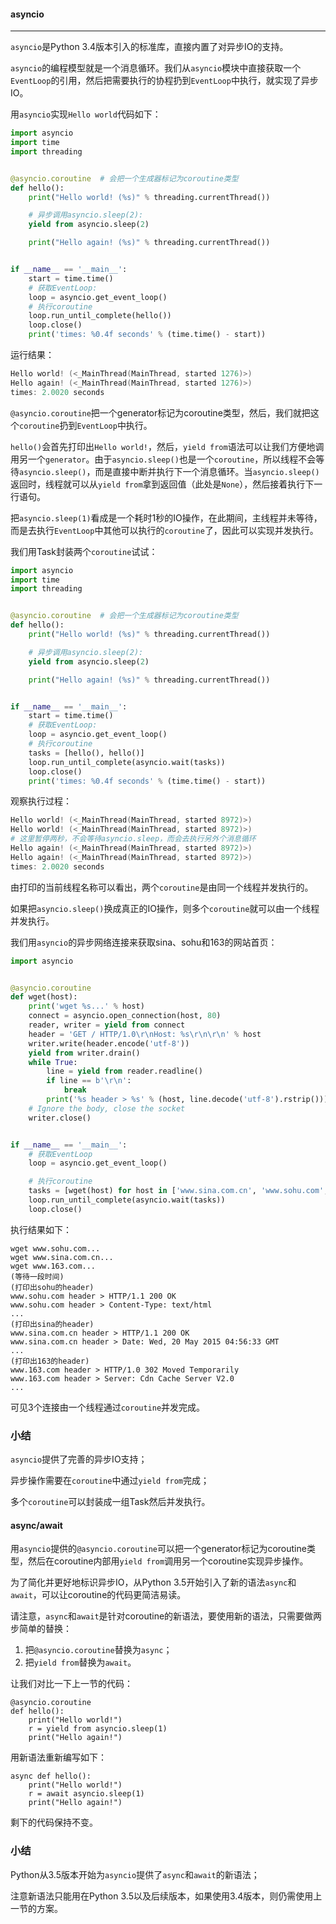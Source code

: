 #### asyncio

------

`asyncio`是Python 3.4版本引入的标准库，直接内置了对异步IO的支持。

`asyncio`的编程模型就是一个消息循环。我们从`asyncio`模块中直接获取一个`EventLoop`的引用，然后把需要执行的协程扔到`EventLoop`中执行，就实现了异步IO。

用`asyncio`实现`Hello world`代码如下：

```python
import asyncio
import time
import threading


@asyncio.coroutine  # 会把一个生成器标记为coroutine类型
def hello():
    print("Hello world! (%s)" % threading.currentThread())

    # 异步调用asyncio.sleep(2):
    yield from asyncio.sleep(2)

    print("Hello again! (%s)" % threading.currentThread())


if __name__ == '__main__':
    start = time.time()
    # 获取EventLoop:
    loop = asyncio.get_event_loop()
    # 执行coroutine
    loop.run_until_complete(hello())
    loop.close()
    print('times: %0.4f seconds' % (time.time() - start))
```

运行结果：

```powershell
Hello world! (<_MainThread(MainThread, started 1276)>)
Hello again! (<_MainThread(MainThread, started 1276)>)
times: 2.0020 seconds
```

`@asyncio.coroutine`把一个generator标记为coroutine类型，然后，我们就把这个`coroutine`扔到`EventLoop`中执行。

`hello()`会首先打印出`Hello world!`，然后，`yield from`语法可以让我们方便地调用另一个`generator`。由于`asyncio.sleep()`也是一个`coroutine`，所以线程不会等待`asyncio.sleep()`，而是直接中断并执行下一个消息循环。当`asyncio.sleep()`返回时，线程就可以从`yield from`拿到返回值（此处是`None`），然后接着执行下一行语句。

把`asyncio.sleep(1)`看成是一个耗时1秒的IO操作，在此期间，主线程并未等待，而是去执行`EventLoop`中其他可以执行的`coroutine`了，因此可以实现并发执行。

我们用Task封装两个`coroutine`试试：

```python
import asyncio
import time
import threading


@asyncio.coroutine  # 会把一个生成器标记为coroutine类型
def hello():
    print("Hello world! (%s)" % threading.currentThread())

    # 异步调用asyncio.sleep(2):
    yield from asyncio.sleep(2)

    print("Hello again! (%s)" % threading.currentThread())


if __name__ == '__main__':
    start = time.time()
    # 获取EventLoop:
    loop = asyncio.get_event_loop()
    # 执行coroutine
    tasks = [hello(), hello()]
    loop.run_until_complete(asyncio.wait(tasks))
    loop.close()
    print('times: %0.4f seconds' % (time.time() - start))
```

观察执行过程：

```powershell
Hello world! (<_MainThread(MainThread, started 8972)>)
Hello world! (<_MainThread(MainThread, started 8972)>)
# 这里暂停两秒，不会等待asyncio.sleep，而会去执行另外个消息循环
Hello again! (<_MainThread(MainThread, started 8972)>)
Hello again! (<_MainThread(MainThread, started 8972)>)
times: 2.0020 seconds
```

由打印的当前线程名称可以看出，两个`coroutine`是由同一个线程并发执行的。

如果把`asyncio.sleep()`换成真正的IO操作，则多个`coroutine`就可以由一个线程并发执行。

我们用`asyncio`的异步网络连接来获取sina、sohu和163的网站首页：

```python
import asyncio


@asyncio.coroutine
def wget(host):
    print('wget %s...' % host)
    connect = asyncio.open_connection(host, 80)
    reader, writer = yield from connect
    header = 'GET / HTTP/1.0\r\nHost: %s\r\n\r\n' % host
    writer.write(header.encode('utf-8'))
    yield from writer.drain()
    while True:
        line = yield from reader.readline()
        if line == b'\r\n':
            break
        print('%s header > %s' % (host, line.decode('utf-8').rstrip()))
    # Ignore the body, close the socket
    writer.close()


if __name__ == '__main__':
    # 获取EventLoop
    loop = asyncio.get_event_loop()

    # 执行coroutine
    tasks = [wget(host) for host in ['www.sina.com.cn', 'www.sohu.com', 'www.163.com']]
    loop.run_until_complete(asyncio.wait(tasks))
    loop.close()
```

执行结果如下：

```
wget www.sohu.com...
wget www.sina.com.cn...
wget www.163.com...
(等待一段时间)
(打印出sohu的header)
www.sohu.com header > HTTP/1.1 200 OK
www.sohu.com header > Content-Type: text/html
...
(打印出sina的header)
www.sina.com.cn header > HTTP/1.1 200 OK
www.sina.com.cn header > Date: Wed, 20 May 2015 04:56:33 GMT
...
(打印出163的header)
www.163.com header > HTTP/1.0 302 Moved Temporarily
www.163.com header > Server: Cdn Cache Server V2.0
...
```

可见3个连接由一个线程通过`coroutine`并发完成。

### 小结

`asyncio`提供了完善的异步IO支持；

异步操作需要在`coroutine`中通过`yield from`完成；

多个`coroutine`可以封装成一组Task然后并发执行。



#### async/await

用`asyncio`提供的`@asyncio.coroutine`可以把一个generator标记为coroutine类型，然后在coroutine内部用`yield from`调用另一个coroutine实现异步操作。

为了简化并更好地标识异步IO，从Python 3.5开始引入了新的语法`async`和`await`，可以让coroutine的代码更简洁易读。

请注意，`async`和`await`是针对coroutine的新语法，要使用新的语法，只需要做两步简单的替换：

1. 把`@asyncio.coroutine`替换为`async`；
2. 把`yield from`替换为`await`。

让我们对比一下上一节的代码：

```
@asyncio.coroutine
def hello():
    print("Hello world!")
    r = yield from asyncio.sleep(1)
    print("Hello again!")
```

用新语法重新编写如下：

```
async def hello():
    print("Hello world!")
    r = await asyncio.sleep(1)
    print("Hello again!")
```

剩下的代码保持不变。

### 小结

Python从3.5版本开始为`asyncio`提供了`async`和`await`的新语法；

注意新语法只能用在Python 3.5以及后续版本，如果使用3.4版本，则仍需使用上一节的方案。
